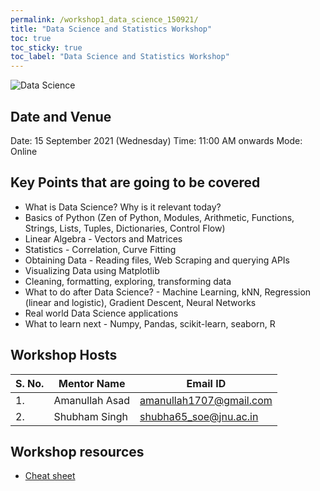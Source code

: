```yaml
---
permalink: /workshop1_data_science_150921/
title: "Data Science and Statistics Workshop"
toc: true
toc_sticky: true
toc_label: "Data Science and Statistics Workshop"
---
```


![Data Science](/assets/images/w1/d1_poster.jpg)

## Date and Venue
Date: 15 September 2021 (Wednesday)
Time: 11:00 AM onwards
Mode: Online

## Key Points that are going to be covered
 - What is Data Science? Why is it relevant today?
 - Basics of Python (Zen of Python, Modules, Arithmetic, Functions, Strings, Lists, Tuples, Dictionaries, Control Flow)
 - Linear Algebra - Vectors and Matrices
 - Statistics - Correlation, Curve Fitting
 - Obtaining Data - Reading files, Web Scraping and querying APIs
 - Visualizing Data using Matplotlib
 - Cleaning, formatting, exploring, transforming data
 - What to do after Data Science? - Machine Learning, kNN, Regression (linear and logistic), Gradient Descent, Neural Networks
 - Real world Data Science applications
 - What to learn next - Numpy, Pandas, scikit-learn, seaborn, R

## Workshop Hosts

| S. No. | Mentor Name    | Email ID                |
| ------ | -------------- | ----------------------- |
| 1.     | Amanullah Asad | amanullah1707@gmail.com |
| 2.     | Shubham Singh  | shubha65_soe@jnu.ac.in  |


## Workshop resources
 - [Cheat sheet](/assets/docs/w1/cheatsheet.pdf)
